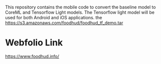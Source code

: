 This repository contains the mobile code to convert the baseline model to CoreML and Tensorflow Light models.
The Tensorflow light model will be used for both Android and iOS applications.
the https://s3.amazonaws.com/foodhud/foodhud_tf_demo.tar 

Webfolio Link
==============

https://www.foodhud.info/
